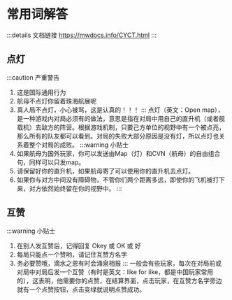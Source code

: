 # 常用词解答
:::details 文档链接
https://mwdocs.info/CYCT.html
:::
## 点灯
:::caution 严重警告
1. 这是国际通用行为
2. 航母不点灯你留着珠海航展呢
3. 真人局不点灯，小心被骂，这是认真的！！！
:::
点灯（英文：Open map），是一种游戏内对局必须有的做法，意思是指在对局中用自己的直升机（或者舰载机）去敌方的阵营。根据游戏机制，只要己方单位的视野中有一个被点亮，那么所有的队友都可以看到。对局的失败大部分原因是没有灯，所以点灯也关系着整个对局的成败。
:::warning 小贴士
1. 如果航母为国外玩家，你可以发送由Map（灯）和CVN（航母）的自由组合句，同样可以只发map。
2. 请保留好你的直升机，如果航母寄了可以使用你的直升机去点灯。
3. 如果你与对方中间没有障碍物，不管你们两个距离多远，即使你的飞机被打下来，对方依然始终留在你的视野中。
:::
## 互赞
:::warning 小贴士
1. 在别人发互赞后，记得回复 Okey 或 OK 或 好
2. 每局只能点一个赞哟，请记住互赞方名字
3. 务必要赞哦，滴水之恩有时会涌泉相报
:::
一般会有些玩家，每次在对局前或对局中对局后发一个互赞（有时是英文：like for like，都是中国玩家常用的），这表明，他需要你的点赞，在结算界面，点击玩家，在互赞方名字旁边就有一个点赞按钮，点击变绿就说明点赞成功。
